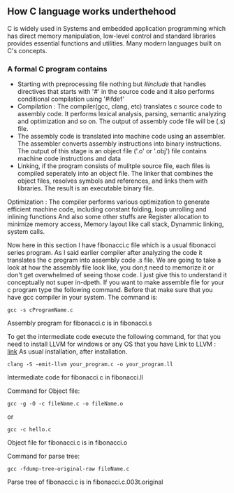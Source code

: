 ## How C language works underthehood

C is widely used in Systems and embedded application programming which has direct memory manipulation, low-level control and standard libraries provides essential functions and utilities. Many modern languages built on C's concepts.

### A formal C program contains

- Starting with preprocessing file nothing but _#include<someheaderfile>_ that handles directives that starts with '#' in the source code and it also performs conditional compilation using '#ifdef'
- Compilation : The compiler(gcc, clang, etc) translates c source code to assembly code. It performs lexical analysis, parsing, semantic analyzing and optimization and so on. The output of assembly code file will be (.s) file.
- The assembly code is translated into machine code using an assembler. The assembler converts assembly instructions into binary instructions. The output of this stage is an object file ('.o' or '.obj') file contains machine code instructions and data
- Linking, if the program consists of mulitple source file, each files is compiled seperately into an object file. The linker that combines the object files, resolves symbols and references, and links them with libraries. The result is an executable binary file.

Optimization : The compiler performs various optimization to generate efficient machine code, including constant folding, loop unrolling and inlining functions
And also some other stuffs are Register allocation to minimize memory access, Memory layout like call stack, Dynammic linking, system calls.

Now here in this section I have fibonacci.c file which is a usual fibonacci series program.
As I said earlier compiler after analyzing the code it translates the c program into assembly code .s file. We are going to take a look at how the assembly file look like, you don;t need to memorize it or don't get overwhelmed of seeing those code. I just give this to understand it conceptually not super in-dpeth. If you want to make assemble file for your c program type the following command. Before that make sure that you have gcc compiler in your system.
The command is:

```
gcc -s cProgramName.c
```

Assembly program for fibonacci.c is in fibonacci.s

To get the intermediate code execute the following command, for that you need to install LLVM for windows or any OS that you have
Link to LLVM : [link](https://github.com/llvm/llvm-project/releases/tag/llvmorg-17.0.0-rc3)
As usual installation, after installation.

```
clang -S -emit-llvm your_program.c -o your_program.ll
```

Intermediate code for fibonacci.c in fibonacci.ll

Command for Object file:

```
gcc -g -O -c fileName.c -o fileName.o
```

or

```
gcc -c hello.c
```

Object file for fibonacci.c is in fibonacci.o

Command for parse tree:

```
gcc -fdump-tree-original-raw fileName.c
```

Parse tree of fibonacci.c is in fibonacci.c.003t.original

